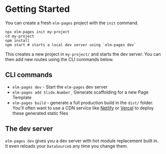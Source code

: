 # Getting Started

You can create a fresh `elm-pages` project with the `init` command.

```shell
npx elm-pages init my-project
cd my-project
npm install
npm start # starts a local dev server using `elm-pages dev`
```

This creates a new project in `my-project/` and starts the dev server. You can then add new routes using the CLI commands below.

## CLI commands

- `elm-pages dev` - Start the `elm-pages` dev server
- `elm-pages add Slide.Number_` Generate scaffolding for a new Page Template
- `elm-pages build` - generate a full production build in the `dist/` folder. You'll often want to use a CDN service like [Netlify](http://netlify.com/) or [Vercel](https://vercel.com/) to deploy these generated static files

## The dev server

`elm-pages dev` gives you a dev server with hot module replacement built in. It even reloads your `DataSource`s any time you change them.
